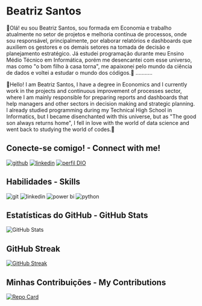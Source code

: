 
# Beatriz Santos

🖖Olá! eu sou Beatriz Santos, sou formada em Economia e trabalho atualmente no setor de projetos e melhoria contínua de processos, onde sou responsável, principalmente, por elaborar relatórios e dashboards que auxiliem os gestores e os demais setores na tomada de decisão e planejamento estratégico. 
Já estudei programação durante meu Ensino Médio Técnico em Informática, porém me desencantei com esse universo, mas como "o bom filho à casa torna", me apaixonei pelo mundo da ciência de dados e voltei a estudar o mundo dos códigos.💙
...........

🖖Hello! I am Beatriz Santos, I have a degree in Economics and I currently work in the projects and continuous improvement of processes sector, where I am mainly responsible for preparing reports and dashboards that help managers and other sectors in decision making and strategic planning.
I already studied programming during my Technical High School in Informatics, but I became disenchanted with this universe, but as "The good son always returns home", I fell in love with the world of data science and went back to studying the world of codes.💙

## Conecte-se comigo! - Connect with me!

[![github](https://img.shields.io/badge/GITHUB-000?style=for-the-badge&logo=github&logoColor=0E76A8)](https://github.com/volcan4/)
[![linkedin](https://img.shields.io/badge/LinkedIn-000?style=for-the-badge&logo=linkedin&logoColor=0E76A8)](https://www.linkedin.com/in/beatrizfssantos/)
[![perfil DIO](https://img.shields.io/badge/Perfil%20DIO-000?style=for-the-badge&logo=dio.me&logoColor=0E76A8)](https://web.dio.me/users/beatrizfran07/)

## Habilidades - Skills 
![git](https://img.shields.io/badge/GIT-000?style=for-the-badge&logo=git&logoColor=0E76A8) 
![linkedin](https://img.shields.io/badge/GITHUB-000?style=for-the-badge&logo=github&logoColor=0E76A8) 
![power bi](https://img.shields.io/badge/Power%20BI-000?style=for-the-badge&logo=powerbi&logoColor=0E76A8)
![python](https://img.shields.io/badge/python-000?style=for-the-badge&logo=python&logoColor=0E76A8)

## Estatísticas do GitHub - GitHub Stats
![GitHub Stats](https://github-readme-stats.vercel.app/api?username=volcan4&theme=transparent&bg_color=000&border_color=30A3DC&show_icons=true&icon_color=30A3DC&title_color=30A3DCE94D5F&text_color=FFF&hide_title=true)

## GitHub Streak
[![GitHub Streak](https://streak-stats.demolab.com/?user=volcan4&theme=transparent&background=000&border=30A3DC&dates=FFF)](https://git.io/streak-stats)

## Minhas Contribuições - My Contributions
[![Repo Card](https://github-readme-stats.vercel.app/api/pin/?username=volcan4&repo=dio-lab-open-source&bg_color=000&border_color=30A3DC&show_icons=true&icon_color=30A3DC&title_color=30A3DC&text_color=FFF)](https://github.com/volcan4/dio-lab-open-source)
